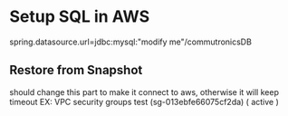 # Setup SQL in AWS

spring.datasource.url=jdbc:mysql:"modify me"/commutronicsDB

## Restore from Snapshot 
should change this part to make it connect to aws, otherwise it will keep timeout
EX: 
VPC security groups
test (sg-013ebfe66075cf2da)
( active )
